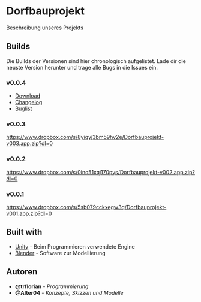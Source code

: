 # Dorfbauprojekt
Beschreibung unseres Projekts

## Builds
Die Builds der Versionen sind hier chronologisch aufgelistet. Lade dir die neuste Version herunter und trage alle Bugs in die Issues ein.
### v0.0.4
- [Download](https://www.dropbox.com/s/32p2qumeobh8z8u/Dorfbauprojekt-v004.app.zip?dl=0)
- [Changelog](blob/master/Spiel/v0.0.4/changelog.txt)
- [Buglist](blob/master/Spiel/v0.0.4/buglist.txt)
### v0.0.3
https://www.dropbox.com/s/8yiqyj3bm59hv2e/Dorfbauprojekt-v003.app.zip?dl=0
### v0.0.2
https://www.dropbox.com/s/0ino51xqj170pys/Dorfbauprojekt-v002.app.zip?dl=0
### v0.0.1
https://www.dropbox.com/s/5sb079cckxegw3q/Dorfbauprojekt-v001.app.zip?dl=0

## Built with
* [Unity](https://unity3d.com/de) - Beim Programmieren verwendete Engine
* [Blender](https://www.blender.org/) - Software zur Modellierung

## Autoren
* **@trflorian** - *Programmierung*
* **@Alter04** - *Konzepte, Skizzen und Modelle*
